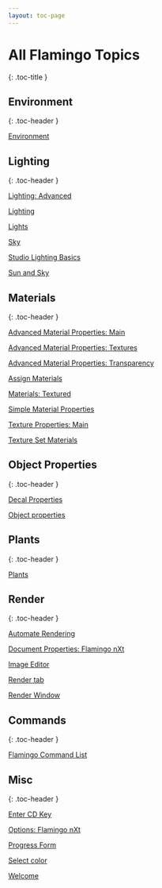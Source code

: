 ```yaml
---
layout: toc-page
---
```



# All Flamingo Topics
{: .toc-title }


## Environment
{: .toc-header }

 [Environment](environment/environment-tab.html) 


## Lighting
{: .toc-header }

 [Lighting: Advanced](lighting/lighting-advanced-tab.html) 

 [Lighting](lighting/lighting-tab.html) 

 [Lights](lighting\lights-tab.html) 

 [Sky](lighting/sun-and-sky-tabs.html) 

 [Studio Lighting Basics](lighting/studio-lighting-basics.html) 

 [Sun and Sky](lighting/sun-and-sky-tabs.html) 


## Materials
{: .toc-header }

 [Advanced Material Properties: Main](materials/advanced-material-properties-main.html) 

 [Advanced Material Properties: Textures](materials/advanced-material-properties-textures.html) 

 [Advanced Material Properties: Transparency](materials/advanced-material-properties-transparency.html) 

 [Assign Materials](materials\materials-tab.html) 

 [Materials: Textured](materials/texture-properties-main.html) 

 [Simple Material Properties](materials\simple-material-properties.html) 

 [Texture Properties: Main](materials/texture-properties-main.html) 

 [Texture Set Materials](materials/texture-set-materials.html) 


## Object Properties
{: .toc-header }

 [Decal Properties](objectproperties\properties-decal.html) 

 [Object properties](objectproperties\properties-object.html) 


## Plants
{: .toc-header }

 [Plants](plants/plants.html) 


## Render
{: .toc-header }

 [Automate Rendering](render/automate-rendering.html) 

 [Document Properties: Flamingo nXt](render/documentproperties-flamingo.html) 

 [Image Editor](render\image-editor.html) 

 [Render tab](render/render-tab.html) 

 [Render Window](render\render-window.html) 

## Commands
{: .toc-header }

 [Flamingo Command List](general\flamingo-command-list.html) 

## Misc
{: .toc-header }

 [Enter CD Key](general/enter-cd-key.html) 

 [Options: Flamingo nXt](general\options-flamingo.html) 

 [Progress Form](general/progress-form.html) 

 [Select color](general\select-color.html) 

 [Welcome](general\welcome.html) 

&#160;

&#160;

&#160;

